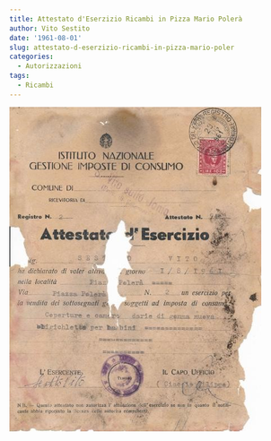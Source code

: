 ```yaml
---
title: Attestato d'Eserzizio Ricambi in Pizza Mario Polerà
author: Vito Sestito
date: '1961-08-01'
slug: attestato-d-eserzizio-ricambi-in-pizza-mario-poler
categories:
  - Autorizzazioni
tags:
  - Ricambi
---
```

![](images/1961_08_01_Attestato_d_Esercizio_Ricambi.jpg)